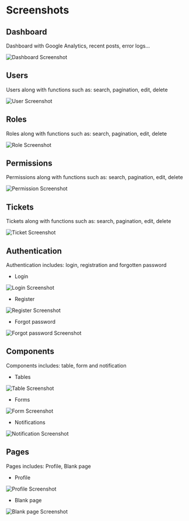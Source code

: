 
# Screenshots


## Dashboard

Dashboard with Google Analytics, recent posts, error logs...

![Dashboard Screenshot](/images/dashboard1.png)

## Users
Users along with functions such as: search, pagination, edit, delete

![User Screenshot](/images/user.png)


## Roles
Roles along with functions such as: search, pagination, edit, delete

![Role Screenshot](/images/role.png)

## Permissions
Permissions along with functions such as: search, pagination, edit, delete

![Permission Screenshot](/images/permission.png)

## Tickets
Tickets along with functions such as: search, pagination, edit, delete

![Ticket Screenshot](/images/ticket.png)

## Authentication
Authentication includes: login, registration and forgotten password

- Login

![Login Screenshot](/images/login.png)

- Register

![Register Screenshot](/images/register.png)

- Forgot password

![Forgot password Screenshot](/images/forgotpassword.png)

## Components
Components includes: table, form and notification

- Tables

![Table Screenshot](/images/table1.png)

- Forms

![Form Screenshot](/images/form.png)

- Notifications

![Notification Screenshot](/images/notification.png)


## Pages
Pages includes: Profile, Blank page

- Profile

![Profile Screenshot](/images/profile.png)

- Blank page

![Blank page Screenshot](/images/blank_page.png)




